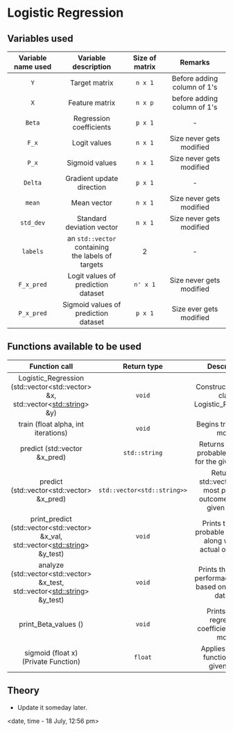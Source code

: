 # Logistic Regression

## Variables used
| Variable name used | Variable description | Size of matrix | Remarks |
|:------------------:|:--------------------:|:--------------:| :------:|
| `Y` | Target matrix | `n x 1` | Before adding column of 1's |
| `X` | Feature matrix | `n x p` | before adding column of 1's |
| `Beta` | Regression coefficients | `p x 1` | - |
| `F_x` | Logit values | `n x 1` | Size never gets modified |
| `P_x` | Sigmoid values | `n x 1` | Size never gets modified |
| `Delta` | Gradient update direction | `p x 1` | - |
| `mean` | Mean vector | `n x 1` | Size never gets modified |
| `std_dev` | Standard deviation vector | `n x 1` | Size never gets modified |
| `labels` | an `std::vector` containing <br>the labels of targets | 2 | - |
| `F_x_pred` | Logit values of prediction <br>dataset | `n' x 1` | Size never gets modified |
| `P_x_pred` | Sigmoid values of prediction <br> dataset | `p x 1` | Size ever gets modified |

## Functions available to be used
| Function call | Return type | Description |
|:-------------:|:-----------:|:-----------:|
| Logistic_Regression (std::vector<std::vector<float>> &x, std::vector<<std::string>> &y) | `void` | Constructor for the class Logistic_Regression |
| train (float alpha, int iterations) | `void` | Begins training the model |
| predict (std::vector<float> &x_pred) | `std::string` | Returns the most probable outcome for the given vector |
| predict (std::vector<std::vector<float>> &x_pred) |`std::vector<std::string>>`| Returns a std::vector of the most probable outcomes for the given matrix |
| print_predict (std::vector<std::vector<float>> &x_val, std::vector<<std::string>> &y_test) | `void` | Prints the most probable outcomes along with the actual outcomes |
| analyze (std::vector<std::vector<float>> &x_test, std::vector<<std::string>> &y_test) | `void` | Prints the various performace metrics based on the given dataset |
| print_Beta_values () | `void` | Prints all the regression coefficients of the model |
| sigmoid (float x) <br>(Private Function) | `float` | Applies sigmoid function to the given input |

## Theory
* Update it someday later.


<date, time - 18 July, 12:56 pm>
